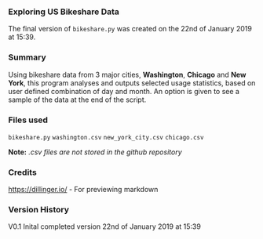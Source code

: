 ### Exploring US Bikeshare Data
The final version of `bikeshare.py` was created on the 22nd of January 2019 at 15:39.

### Summary
Using bikeshare data from 3 major cities, **Washington**, **Chicago** and **New York**, this program analyses and outputs selected usage statistics, based on user defined combination of day and month.
An option is given to see a sample of the data at the end of the script.

### Files used
`bikeshare.py`
`washington.csv`
`new_york_city.csv`
`chicago.csv`

**Note:** _.csv files are not stored in the github repository_

### Credits
https://dillinger.io/ - For previewing markdown

### Version History
V0.1 Inital completed version 22nd of January 2019 at 15:39


